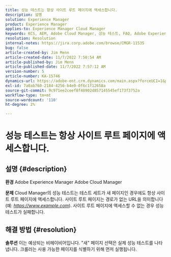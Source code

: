 ```yaml
---
title: 성능 테스트는 항상 사이트 루트 페이지에 액세스합니다.
description: 설명
solution: Experience Manager
product: Experience Manager
applies-to: Experience Manager Cloud Manager
keywords: KCS, AEM, Adobe Cloud Manager, 성능 테스트, FAQ, Adobe Experience Manager, 루트 페이지
resolution: Resolution
internal-notes: https://jira.corp.adobe.com/browse/CMGR-11535
bug: false
article-created-by: Jim Menn
article-created-date: 11/7/2022 7:50:54 AM
article-published-by: Jim Menn
article-published-date: 11/7/2022 7:57:12 AM
version-number: 5
article-number: KA-15746
dynamics-url: https://adobe-ent.crm.dynamics.com/main.aspx?forceUCI=1&pagetype=entityrecord&etn=knowledgearticle&id=f6cd19e2-705e-ed11-9561-6045bd0065f9
exl-id: 7a0ab760-2184-4256-b4e0-0f6c1f12658a
source-git-commit: 9c971ee2ceef8f48902d857145545ef173f3752a
workflow-type: tm+mt
source-wordcount: '110'
ht-degree: 2%

---
```


# 성능 테스트는 항상 사이트 루트 페이지에 액세스합니다.

## 설명 {#description}


<b>환경</b>
Adobe Experience Manager Adobe Cloud Manager

<b>문제</b>
Cloud Manager의 성능 테스트는 테스트 세트가 새 페이지인 경우에도 항상 사이트 루트 페이지에 액세스합니다.
사이트 루트 페이지는 경로가 없는 URL을 의미합니다(예: *https://www.example.com*).
사이트 루트 페이지에 액세스할 수 없는 경우 성능 테스트가 실패합니다.


## 해결 방법 {#resolution}


<b>솔루션</b>
이는 예상되는 비헤이비어입니다.
&quot;새&quot; 페이지 선택은 실제 성능 테스트를 나타냅니다.
크롤러는 사용 가능한 페이지를 식별하기 위해 먼저 실행됩니다.
